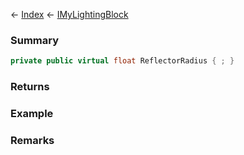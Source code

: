 ← [Index](Api-Index) ← [IMyLightingBlock](Sandbox.ModAPI.Ingame.IMyLightingBlock)

### Summary

```csharp
private public virtual float ReflectorRadius { ; }
```

### Returns

### Example

### Remarks


